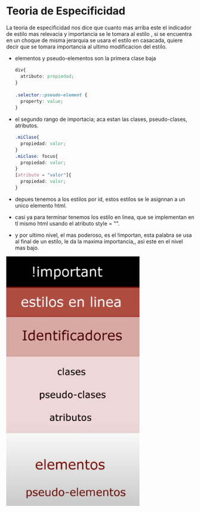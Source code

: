 # Teoria de Especificidad

La teoria de especificidad nos dice que cuanto mas arriba este el indicador de estilo mas relevacia y importancia se le tomara al estilo , si se encuentra en un choque de misma jerarquia se usara el estilo en casacada, quiere decir que se tomara importancia al ultimo modificacion del estilo.

* elementos y pseudo-elementos son la primera clase baja

  ```css
  div{
    atributo: propiedad;
  }

  .selector::pseudo-element {
    property: value;
  }
  ```
* el segundo rango de importacia; aca estan las clases, pseudo-clases, atributos.

  ```css
  .miClase{
    propiedad: valor;
  }
  .miclase: focus{
    propiedad: valor;
  }
  [atributo = "valor"]{
    propiedad: valor;
  }
  ```
* depues tenemos a los estilos por id, estos estilos se le asignnan a un unico elemento html.
* casi ya para terminar tenemos los estilo en linea, que se implementan en tl mismo html usando el atributo style = "".
* y por ultimo nivel, el mas poderoso, es el !importan, esta palabra se usa al final de un estilo, le da la maxima importancia,, asi este en el nivel mas bajo.

![](assets/20230608_211924_image.png)
